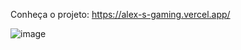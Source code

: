 Conheça o projeto: https://alex-s-gaming.vercel.app/

![image](https://github.com/Lostleleco/Alex-s-Gaming/assets/158625504/809d1c19-4781-41c3-91c7-b1dfa0d2f920)
